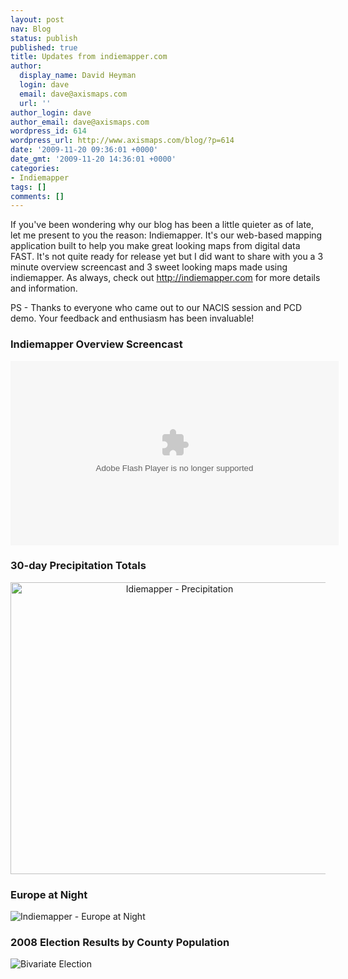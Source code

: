 ```yaml
---
layout: post
nav: Blog
status: publish
published: true
title: Updates from indiemapper.com
author:
  display_name: David Heyman
  login: dave
  email: dave@axismaps.com
  url: ''
author_login: dave
author_email: dave@axismaps.com
wordpress_id: 614
wordpress_url: http://www.axismaps.com/blog/?p=614
date: '2009-11-20 09:36:01 +0000'
date_gmt: '2009-11-20 14:36:01 +0000'
categories:
- Indiemapper
tags: []
comments: []
---
```

<p>If you've been wondering why our blog has been a little quieter as of late, let me present to you the reason: Indiemapper. It's our web-based mapping application built to help you make great looking maps from digital data FAST. It's not quite ready for release yet but I did want to share with you a 3 minute overview screencast and 3 sweet looking maps made using indiemapper. As always, check out <a href="http://indiemapper.com">http://indiemapper.com</a> for more details and information.</p>
<p>PS - Thanks to everyone who came out to our NACIS session and PCD demo. Your feedback and enthusiasm has been invaluable!</p>
<h3>Indiemapper Overview Screencast</h3>
<p><object classid="clsid:d27cdb6e-ae6d-11cf-96b8-444553540000" width="525" height="295" codebase="http://download.macromedia.com/pub/shockwave/cabs/flash/swflash.cab#version=6,0,40,0"><param name="flashvars" value="config=http://videos.indiemapper.com.s3.amazonaws.com/overview.xml" /><param name="src" value="http://videos.indiemapper.com.s3.amazonaws.com/player.swf" /><param name="allowfullscreen" value="true" /><embed type="application/x-shockwave-flash" width="525" height="295" src="http://videos.indiemapper.com.s3.amazonaws.com/player.swf" allowfullscreen="true" flashvars="config=http://videos.indiemapper.com.s3.amazonaws.com/overview.xml"></embed></object></p>
<h3>30-day Precipitation Totals</h3>
<p style="text-align: center;"><img class="size-full wp-image-617 aligncenter" title="Idiemapper - Precipitation" src="http://www.axismaps.com/blog/wp-content/uploads/2009/11/indie_precip_labels2.jpg" alt="Idiemapper - Precipitation" width="525" height="467" /></p>
<h3>Europe at Night</h3>
<p><img class="aligncenter size-full wp-image-616" title="Indiemapper - Europe at Night" src="http://www.axismaps.com/blog/wp-content/uploads/2009/11/indie_europeatnight.jpg" alt="Indiemapper - Europe at Night" /></p>
<h3>2008 Election Results by County Population</h3>
<p><img class="aligncenter size-full wp-image-615" title="Bivariate Election" src="http://www.axismaps.com/blog/wp-content/uploads/2009/11/election1.jpg" alt="Bivariate Election" /></p>
